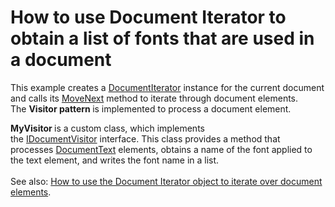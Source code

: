 # How to use Document Iterator to obtain a list of fonts that are used in a document


<p>This example creates a <a href="http://help.devexpress.com/#CoreLibraries/clsDevExpressXtraRichEditAPINativeDocumentIteratortopic">DocumentIterator</a> instance for the current document and calls its <a href="http://help.devexpress.com/#CoreLibraries/DevExpressXtraRichEditAPINativeDocumentIterator_MoveNexttopic">MoveNext</a> method to iterate through document elements. The <strong>Visitor pattern </strong>is implemented to process a document element. </p>
<p><strong>MyVisitor </strong>is a custom class, which implements the <a href="http://help.devexpress.com/#CoreLibraries/clsDevExpressXtraRichEditAPINativeIDocumentVisitortopic">IDocumentVisitor</a> interface. This class provides a method that processes <a href="http://help.devexpress.com/#CoreLibraries/clsDevExpressXtraRichEditAPINativeDocumentTexttopic">DocumentText</a> elements, obtains a name of the font applied to the text element, and writes the font name in a list. <br><br>See also: <a href="https://www.devexpress.com/Support/Center/Example/Details/T384347">How to use the Document Iterator object to iterate over document elements</a>.</p>

<br/>


